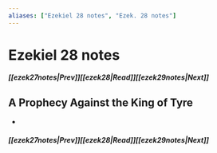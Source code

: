 ```yaml
---
aliases: ["Ezekiel 28 notes", "Ezek. 28 notes"]
---
```

# Ezekiel 28 notes
##### <span class=arrow-left></span>[[ezek27notes|Prev]]<span class=navigation-separator></span>[[ezek28|Read]]<span class=navigation-separator></span>[[ezek29notes|Next]]<span class=arrow-right></span>
## A Prophecy Against the King of Tyre
- 
##### <span class=arrow-left></span>[[ezek27notes|Prev]]<span class=navigation-separator></span>[[ezek28|Read]]<span class=navigation-separator></span>[[ezek29notes|Next]]<span class=arrow-right></span>